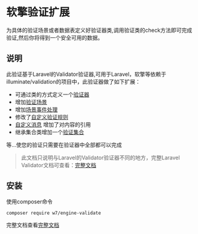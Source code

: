 # 软擎验证扩展
为具体的验证场景或者数据表定义好验证器类,调用验证类的check方法即可完成验证,然后你将得到一个安全可用的数据。

## 说明
此验证基于Laravel的Validator验证器,可用于Laravel，软擎等依赖于illuminate/validation的项目中，此验证器做了如下扩展：

 - 可通过类的方式定义一个[验证器](https://v.neww7.com/Validate.html)
 - 增加[验证场景](https://v.neww7.com/Scene.html)
 - 增加[场景事件处理](https://v.neww7.com/Event.html)
 - 修改了[自定义验证规则](https://v.neww7.com/Rule.html)
 - [自定义消息](https://v.neww7.com/Message.html) 增加了对内容的引用
 - 继承集合类增加一个[验证集合](https://v.neww7.com/Collection.html)

等...使您的验证只需要在验证器中全部都可以完成

> 此文档只说明与Laravel的Validator验证器不同的地方，完整Laravel Validator文档可查看：[完整文档](https://learnku.com/docs/laravel/6.x/validation/5144)

## 安装
使用composer命令
``` shell
composer require w7/engine-validate
```

完整文档查看[完整文档](https://v.neww7.com)